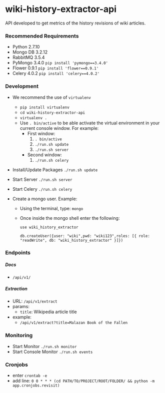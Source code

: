# wiki-history-extractor-api
API developed to get metrics of the history revisions of wiki articles.

### Recommended Requirements

* Python 2.7.10
* Mongo DB 3.2.12 
* RabbitMQ 3.5.4
* PyMongo 3.4.0 ```pip install 'pymongo==3.4.0'```
* Flower 0.9.1 ```pip install 'flower==0.9.1'```
* Celery 4.0.2 ```pip install 'celery==4.0.2'```

### Development
* We recommend the use of `virtualenv`
	* `pip install virtualenv`
	* `cd wiki-history-extractor-api`
	* `virtualenv .`
	* Use `. bin/active` to be able activate the virtual environment in your current console window. For example:
		* First window:
			1. `. bin/active`
			2. `./run.sh update`
			3. `./run.sh server`
		* Second window:
			1. `./run.sh celery`

* Install/Update Packages ```./run.sh update```
* Start Server ```./run.sh server```
* Start Celery ```./run.sh celery```
* Create a mongo user.  Example:
	* Using the terminal, type: ```mongo```
	* Once inside the mongo shell enter the following:
	
		```use wiki_history_extractor```
	
		```db.createUser({user: "wiki",pwd: "wiki123",roles: [{ role: "readWrite", db: "wiki_history_extractor" }]})```
	
### Endpoints

##### Docs

* ```/api/v1/```

##### Extraction

* URL: ```/api/v1/extract```
* params:
	* ```title```: Wikipedia article title
* example:
	* ```/api/v1/extract?title=Malazan Book of the Fallen```

### Monitoring

* Start Monitor ```./run.sh monitor```
* Start Console Monitor ```./run.sh events```


### Cronjobs

* enter ```crontab -e```
* add line: ```0 0 * * * (cd PATH/TO/PROJECT/ROOT/FOLDER/ && python -m app.cronjobs.revisit)```
